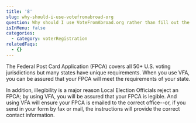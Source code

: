 ```yaml
---
title: '8'
slug: why-should-i-use-votefromabroad-org
question: Why should I use VoteFromAbroad.org rather than fill out the paper form?
isInMenu: false
categories:
  - category: voterRegistration
relatedFaqs:
  - {}
---
```

The Federal Post Card Application (FPCA) covers all 50+ U.S. voting jurisdictions but many states have unique requirements. When you use VFA, you can be assured that your FPCA will meet the requirements of your state. 

In addition, illegibility is a major reason Local Election Officials reject an FPCA; by using VFA, you will be assured that your FPCA is legible. And using VFA will ensure your FPCA is emailed to the correct office--or, if you send in your form by fax or mail, the instructions will provide the correct contact information.
